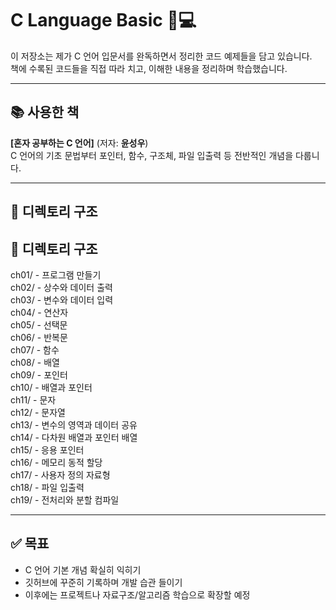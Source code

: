 # C Language Basic 📘💻

이 저장소는 제가 C 언어 입문서를 완독하면서 정리한 코드 예제들을 담고 있습니다.  
책에 수록된 코드들을 직접 따라 치고, 이해한 내용을 정리하며 학습했습니다.

---

## 📚 사용한 책  
**[혼자 공부하는 C 언어]** (저자: **윤성우**)  
C 언어의 기초 문법부터 포인터, 함수, 구조체, 파일 입출력 등 전반적인 개념을 다룹니다.

---

## 📁 디렉토리 구조

## 📁 디렉토리 구조

ch01/ - 프로그램 만들기  
ch02/ - 상수와 데이터 출력  
ch03/ - 변수와 데이터 입력  
ch04/ - 연산자  
ch05/ - 선택문  
ch06/ - 반복문  
ch07/ - 함수  
ch08/ - 배열  
ch09/ - 포인터  
ch10/ - 배열과 포인터  
ch11/ - 문자  
ch12/ - 문자열  
ch13/ - 변수의 영역과 데이터 공유  
ch14/ - 다차원 배열과 포인터 배열  
ch15/ - 응용 포인터  
ch16/ - 메모리 동적 할당  
ch17/ - 사용자 정의 자료형  
ch18/ - 파일 입출력  
ch19/ - 전처리와 분할 컴파일  



---

## ✅ 목표
- C 언어 기본 개념 확실히 익히기
- 깃허브에 꾸준히 기록하며 개발 습관 들이기  
- 이후에는 프로젝트나 자료구조/알고리즘 학습으로 확장할 예정
